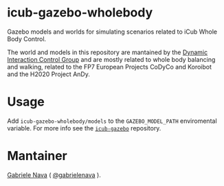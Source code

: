 # icub-gazebo-wholebody
Gazebo models and worlds for simulating scenarios related to iCub Whole Body Control. 

The world and models in this repository are mantained by the [Dynamic Interaction Control Group](https://www.iit.it/research/lines/dynamic-interaction-controlicub-gazebo-wholebody) and are mostly related to whole body balancing and walking, related to the FP7 European Projects CoDyCo and Koroibot and the H2020 Project AnDy.

# Usage 
Add `icub-gazebo-wholebody/models` to the `GAZEBO_MODEL_PATH` enviromental variable. 
For more info see the [`icub-gazebo`](https://github.com/robotology/icub-gazebo) repository. 

# Mantainer 
[Gabriele Nava](https://www.iit.it/it/people/gabriele-nava) ( [@gabrielenava](https://github.com/gabrielenava) ).
